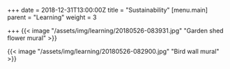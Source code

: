 +++
date = 2018-12-31T13:00:00Z
title = "Sustainability"
[menu.main]
parent = "Learning"
weight = 3

+++
{{< image "/assets/img/learning/20180526-083931.jpg" "Garden shed flower mural" >}}

{{< image "/assets/img/learning/20180526-082900.jpg" "Bird wall mural" >}}